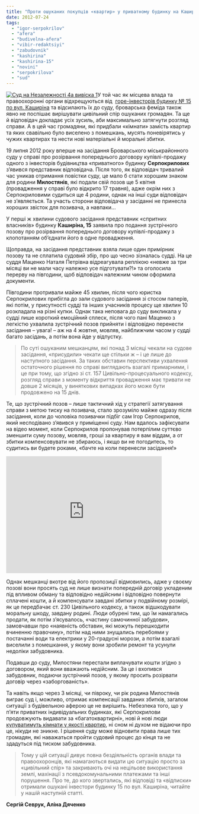 ```yaml
---
title: "Проти ошуканих покупців «квартир» у приватному будинку на Каширіна подано зустрічний позов"
date: 2012-07-24
tags: 
  - "igor-serpokrilov"
  - "afera"
  - "budivelna-afera"
  - "vibir-redaktsiyi"
  - "zabudovnik"
  - "kashirina"
  - "kashirina-15"
  - "novini"
  - "serpokrilova"
  - "sud"
---
```


[![](https://mpz.brovary.org/wp-content/uploads/2012/07/Sud-na-Nezalezhnosti-4a-viviska-1.jpg "Суд на Незалежності 4а вивіска 1")](https://mpz.brovary.org/wp-content/uploads/2012/07/Sud-na-Nezalezhnosti-4a-viviska-1.jpg)У той час як місцева влада та правоохоронні органи відхрещуються від  [горе-інвесторів будинку № 15 по вул. Каширіна](https://mpz.brovary.org/budivelni-aferisti-prodayut-u-brovarah-kimnati-vlasnih-privatnih-budinkiv-yak-kvartiri/) та відсилають їх до суду, броварська феміда також явно не поспішає вирішувати цивільний спір ошуканих громадян. Та ще й відповідач докладає усіх зусиль, аби максимально затягнути розгляд справи. А в цей час громадяни, які придбали «кімнати» замість квартир та яких свавільно було виселено з помешкань, мусять поневірятись у чужих квартирах та нести нові матеріальні й моральні збитки.

19 липня 2012 року вперше на засідання Броварського міськрайонного суду у справі про розірвання попереднього договору купівлі-продажу одного з інвесторів будівництва «приватного» будинку **Серпокрилових** з’явився представник відповідача. Після того, як відповідач тривалий час уникав отримання повістки суду, це мало б стати хорошим знаком для родини **Милостянів**, які подали свій позов ще 5 квітня (провадження у справі було відкрито 17 травня), адже окрім них з Серпокриловими судиться ще 4 родини, однак на інші суди відповідач не з’являється. Та участь сторони відповідача у засіданні не принесла хороших звісток для позивача, а навпаки…

У перші ж хвилини судового засідання представник «спритних власників» будинку **Каширіна, 15** заявила про подання зустрічного позову про розірвання попереднього договору купівлі-продажу з клопотанням об’єднати його в одне провадження.

Щоправда, на засідання представник взяла лише один примірник позову та не сплатила судовий збір, про що чесно зізналась судді. На це суддя Маценко Наталя Петрівна відреагувала реплікою «невже за три місяці ви не мали часу належно усе підготувати?!» та оголосила перерву на півгодини, щоб відповідач належним чином оформила документи.

Півгодини протривали майже 45 хвилин, після чого юристка Серпокрилових прибігла до зали судового засідання зі стосом паперів, які потім, у присутності судді та інших учасників процесу ще хвилин 10 розкладала на різні купки. Однак така неповага до суду викликала у судді лише короткий емоційний сплеск, після чого пані Маценко з легкістю ухвалила зустрічний позов прийняти і відповідно перенести засідання – увага! – аж на 4 жовтня, мовляв, найближчим часом у судді багато засідань, а потім вона йде у відпустку.

> По суті ошуканим мешканцям, які понад 3 місяці чекали на судове засідання, «присудили» чекати ще стільки ж – і це лише до наступного засідання. За таких обставин перспективи ухвалення остаточного рішення по справі виглядають взагалі примарними, і це при тому, що згідно зі ст. 157 Цивільно-процесуального кодексу, розгляд справи з моменту відкриття провадження має тривати не довше 2 місяців, у виняткових випадках його може бути продовжено на 15 днів.

Те, що зустрічний позов – лише тактичний хід у стратегії затягування справи з метою тиску на позивача, стало зрозуміло майже одразу після засідання, коли до чоловіка позивачки підбіг сам Ігор Серпокрилов, який несподівано з’явився у приміщенні суду. Нам вдалось зафіксувати на відео момент, коли Серпокрилов пропонував потерпілим суттєво зменшити суму позову, мовляв, гроші за квартиру я вам віддам, а от збитки компенсовувати не збираюсь, і якщо ви не погодитесь, то судитись ви будете роками, «бачте на коли перенесли засідання!»

<iframe src="http://www.youtube.com/embed/5cuGOG1vYj8" frameborder="0" width="420" height="315"></iframe>

Однак мешканці вкотре від його пропозиції відмовились, адже у своєму позові вони просять суд не лише визнати попередній договір укладеним під впливом обману та відповідно недійсним і відповідно повернути сплачені кошти, а й компенсувати завдані збитки у подвійному розмірі, як це передбачає ст. 230 Цивільного кодексу, а також відшкодувати моральну шкоду, завдану родині. Люди обурені тим, що їм намагались продати, як потім з’ясувалось, «частину самочинної забудови», замовчавши про «наявність обставин, які можуть перешкодити вчиненню правочину», потім над ними знущались перебоями у постачанні води та електрики у 20-градусні морози, а потім взагалі виселили з помешкання, у якому вони зробили ремонт та усунули недоліки забудовника.

Подавши до суду, Милостяни перестали виплачувати кошти згідно з договором, який вони вважають недійсним. За це і вхопився забудовник, подаючи зустрічний позов, у якому просить розірвати договір через «заборгованість».

Та навіть якщо через 3 місяці, чи півроку, чи рік родина Милостянів виграє суд і, можливо, отримає компенсації завданих збитків, загалом ситуації з будівельною аферою це не вирішить. Небезпека того, що у п’яти приватних індивідуальних будинках, які Серпокрилови продовжують видавати за «багатоквартирні», нові й нові люди [купуватимуть кімнати у якості квартир](https://mpz.brovary.org/yak-vidrizniti-kvartiru-vid-kimnati-u-zhitlovomu-budinku-prodovzhennya-rozsliduvannya/), ні сном ні духом не відаючи про це, нікуди не зникне. І рішення суду може відновити права лише тих громадян, які наважаться пройти судовий процес до кінця та не здадуться під тиском забудовника.

> Тому у цій ситуації дивує повна бездіяльність органів влади та правоохоронців, які намагаються видати цю ситуацію просто за «цивільний спір» та закривають очі на нецільове використання землі, махінації з псевдокомунальними платежами та інші порушення. Про те, до кого звертались, які відповіді та «відписки» отримали ошукані інвестори будинку 15 по вул. Каширіна, читайте у нашій наступній статті.

**Сергій Севрук, Аліна Дяченко**
